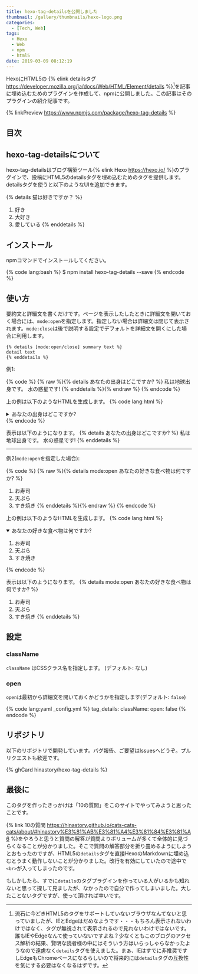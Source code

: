 ```yaml
---
title: hexo-tag-detailsを公開しました
thumbnail: /gallery/thumbnails/hexo-logo.png
categories:
  - [Tech, Web]
tags:
  - Hexo
  - Web
  - npm
  - html5
date: 2019-03-09 08:12:19
---
```

HexoにHTML5の {% elink detailsタグ https://developer.mozilla.org/ja/docs/Web/HTML/Element/details %}[^1]を記事に埋め込むためのプラグインを作成して、npmに公開しました。この記事はそのプラグインの紹介記事です。

{% linkPreview https://www.npmjs.com/package/hexo-tag-details %}

[^1]: 流石に今どきHTML5のタグをサポートしていないブラウザなんてないと思っていましたが、IEとEdgeはだめなようです・・・もちろん表示されないわけではなく、タグが無視されて表示されるので見れないわけではないです。誰もIEやEdgeなんて使っていないですよね？少なくともこのブログのアクセス解析の結果、賢明な読者様の中にはそういう方はいらっしゃらなかったようなので遠慮なく`details`タグを使えました。まぁ、IEはすでに非推奨ですしEdgeもChromeベースになるらしいので将来的には`details`タグの互換性を気にする必要はなくなるはずです。

<!-- more -->

## 目次
<!-- toc -->

## hexo-tag-detailsについて

hexo-tag-detailsはブログ構築ツール{% elink Hexo https://hexo.io/ %}のプラグインで、投稿にHTML5のdetailsタグを埋め込むためのタグを提供します。detailsタグを使うと以下のようなUIを追加できます。

{% details 猫は好きですか？ %}
1. 好き
2. 大好き
3. 愛している
{% enddetails %}

## インストール

npmコマンドでインストールしてください。

{% code lang:bash %}
$ npm install hexo-tag-details --save
{% endcode %}

## 使い方

要約文と詳細文を書くだけです。ページを表示したしたときに詳細文を開いておく場合には、`mode:open`を指定します。指定しない場合は詳細文は閉じて表示されます。`mode:close`は後で説明する設定でデフォルトを詳細文を開くにした場合に利用します。


```
{% details [mode:open/close] summary text %}
detail text
{% enddetails %}
```

例1:

{% code %}
{% raw %}{% details あなたの出身はどこですか? %}
私は地球出身です。 水の惑星です!
{% enddetails %}{% endraw %}
{% endcode %}

上の例は以下のようなHTMLを生成します。
{% code lang:html %}
<details>
  <summary>あなたの出身はどこですか?</summary>
  私は地球出身です。 水の惑星です!
</details>
{% endcode %}


表示は以下のようになります。
{% details あなたの出身はどこですか? %}
私は地球出身です。 水の惑星です!
{% enddetails %}

----
例2(`mode:open`を指定した場合):

{% code %}
{% raw %}{% details mode:open あなたの好きな食べ物は何ですか? %}
1. お寿司
2. 天ぷら
3. すき焼き
{% enddetails %}{% endraw %}
{% endcode %}

上の例は以下のようなHTMLを生成します。
{% code lang:html %}
<details open="open">
  <summary>あなたの好きな食べ物は何ですか?</summary>
  <ol>
    <li>お寿司</li>
    <li>天ぷら</li>
    <li>すき焼き</li>
  </ol>
</details>
{% endcode %}

表示は以下のようになります。
{% details mode:open あなたの好きな食べ物は何ですか? %}
1. お寿司
2. 天ぷら
3. すき焼き
{% enddetails %}

## 設定

### className
`className` はCSSクラス名を指定します。 (デフォルト: なし)

### open

`open`は最初から詳細文を開いておくかどうかを指定します(デフォルト: `false`)

{% code lang:yaml _config.yml %}
tag_details:
  className:
  open: false
{% endcode %}

## リポジトリ

以下のリポジトリで開発しています。バグ報告、ご要望はIssuesへどうぞ。プルリクエストも歓迎です。

{% ghCard hinastory/hexo-tag-details %}

## 最後に

このタグを作ったきっかけは「10の質問」をこのサイトでやってみようと思ったことです。

{% link 10の質問 https://hinastory.github.io/cats-cats-cats/about/#hinastory%E3%81%AB%E3%81%A4%E3%81%84%E3%81%A6 %}をやろうと思うと質問の解答が質問よりボリュームが多くて全体的に見づらくなることが分かりました。そこで質問の解答部分を折り畳めるようにしようとおもったのですが、HTML5の`details`タグを直接HexoのMarkdownに埋め込むとうまく動作しないことが分かりました。改行を有効にしていたので途中で`<br>`が入ってしまったのです。

もしかしたら、すでに`details`のタグプラグインを作っている人がいるかも知れないと思って探して見ましたが、なかったので自分で作ってしまいました。大したことないタグですが、使って頂ければ幸いです。
